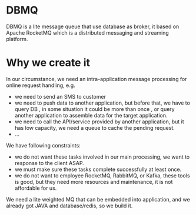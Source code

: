 # DBMQ

DBMQ is a lite message queue that use database as broker, it based on Apache RocketMQ which is a distributed messaging
and streaming platform.

# Why we create it

In our circumstance, we need an intra-application message processing for online request handling, e.g.

* we need to send an SMS to customer
* we need to push data to another application, but before that, we have to query DB , in some situation it could be more
  than once , or query another application to assemble data for the target application.
* we need to call the API/service provided by another application, but it has low capacity, we need a queue to cache the
  pending request.
* ...

We have following constraints:

* we do not want these tasks involved in our main processing, we want to response to the client ASAP.
* we must make sure these tasks complete successfully at least once.
* we do not want to employee RocketMQ, RabbitMQ, or Kafka, these tools is good, but they need more resources and
  maintenance, it is not affordable for us.

We need a lite weighted MQ that can be embedded into application, and we already got JAVA and database/redis, so we
build it. 